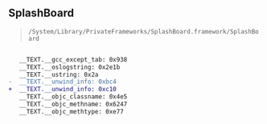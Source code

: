 ## SplashBoard

> `/System/Library/PrivateFrameworks/SplashBoard.framework/SplashBoard`

```diff

   __TEXT.__gcc_except_tab: 0x938
   __TEXT.__oslogstring: 0x2e1b
   __TEXT.__ustring: 0x2a
-  __TEXT.__unwind_info: 0xbc4
+  __TEXT.__unwind_info: 0xc10
   __TEXT.__objc_classname: 0x4e5
   __TEXT.__objc_methname: 0x6247
   __TEXT.__objc_methtype: 0xe77

```
